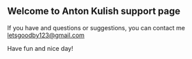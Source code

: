 ## Welcome to Anton Kulish support page
If you have and questions or suggestions, you can contact me letsgoodby123@gmail.com

Have fun and nice day!
